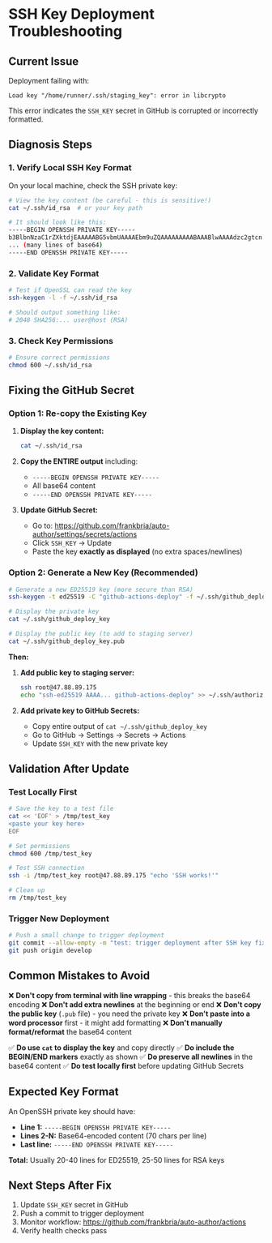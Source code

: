 # SSH Key Deployment Troubleshooting

## Current Issue

Deployment failing with:
```
Load key "/home/runner/.ssh/staging_key": error in libcrypto
```

This error indicates the `SSH_KEY` secret in GitHub is corrupted or incorrectly formatted.

## Diagnosis Steps

### 1. Verify Local SSH Key Format

On your local machine, check the SSH private key:

```bash
# View the key content (be careful - this is sensitive!)
cat ~/.ssh/id_rsa  # or your key path

# It should look like this:
-----BEGIN OPENSSH PRIVATE KEY-----
b3BlbnNzaC1rZXktdjEAAAAABG5vbmUAAAAEbm9uZQAAAAAAAAABAAABlwAAAAdzc2gtcn
... (many lines of base64)
-----END OPENSSH PRIVATE KEY-----
```

### 2. Validate Key Format

```bash
# Test if OpenSSL can read the key
ssh-keygen -l -f ~/.ssh/id_rsa

# Should output something like:
# 2048 SHA256:... user@host (RSA)
```

### 3. Check Key Permissions

```bash
# Ensure correct permissions
chmod 600 ~/.ssh/id_rsa
```

## Fixing the GitHub Secret

### Option 1: Re-copy the Existing Key

1. **Display the key content:**
   ```bash
   cat ~/.ssh/id_rsa
   ```

2. **Copy the ENTIRE output** including:
   - `-----BEGIN OPENSSH PRIVATE KEY-----`
   - All base64 content
   - `-----END OPENSSH PRIVATE KEY-----`

3. **Update GitHub Secret:**
   - Go to: https://github.com/frankbria/auto-author/settings/secrets/actions
   - Click `SSH_KEY` → Update
   - Paste the key **exactly as displayed** (no extra spaces/newlines)

### Option 2: Generate a New Key (Recommended)

```bash
# Generate a new ED25519 key (more secure than RSA)
ssh-keygen -t ed25519 -C "github-actions-deploy" -f ~/.ssh/github_deploy_key

# Display the private key
cat ~/.ssh/github_deploy_key

# Display the public key (to add to staging server)
cat ~/.ssh/github_deploy_key.pub
```

**Then:**

1. **Add public key to staging server:**
   ```bash
   ssh root@47.88.89.175
   echo "ssh-ed25519 AAAA... github-actions-deploy" >> ~/.ssh/authorized_keys
   ```

2. **Add private key to GitHub Secrets:**
   - Copy entire output of `cat ~/.ssh/github_deploy_key`
   - Go to GitHub → Settings → Secrets → Actions
   - Update `SSH_KEY` with the new private key

## Validation After Update

### Test Locally First

```bash
# Save the key to a test file
cat << 'EOF' > /tmp/test_key
<paste your key here>
EOF

# Set permissions
chmod 600 /tmp/test_key

# Test SSH connection
ssh -i /tmp/test_key root@47.88.89.175 "echo 'SSH works!'"

# Clean up
rm /tmp/test_key
```

### Trigger New Deployment

```bash
# Push a small change to trigger deployment
git commit --allow-empty -m "test: trigger deployment after SSH key fix"
git push origin develop
```

## Common Mistakes to Avoid

❌ **Don't copy from terminal with line wrapping** - this breaks the base64 encoding
❌ **Don't add extra newlines** at the beginning or end
❌ **Don't copy the public key** (`.pub` file) - you need the private key
❌ **Don't paste into a word processor** first - it might add formatting
❌ **Don't manually format/reformat** the base64 content

✅ **Do use `cat` to display the key** and copy directly
✅ **Do include the BEGIN/END markers** exactly as shown
✅ **Do preserve all newlines** in the base64 content
✅ **Do test locally first** before updating GitHub Secrets

## Expected Key Format

An OpenSSH private key should have:
- **Line 1:** `-----BEGIN OPENSSH PRIVATE KEY-----`
- **Lines 2-N:** Base64-encoded content (70 chars per line)
- **Last line:** `-----END OPENSSH PRIVATE KEY-----`

**Total:** Usually 20-40 lines for ED25519, 25-50 lines for RSA keys

## Next Steps After Fix

1. Update `SSH_KEY` secret in GitHub
2. Push a commit to trigger deployment
3. Monitor workflow: https://github.com/frankbria/auto-author/actions
4. Verify health checks pass

